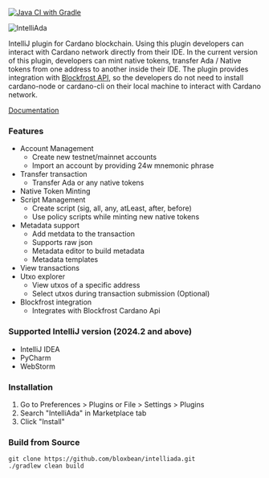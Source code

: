 [![Java CI with Gradle](https://github.com/bloxbean/intelliada/actions/workflows/gradle.yml/badge.svg)](https://github.com/bloxbean/intelliada/actions/workflows/gradle.yml)

![IntelliAda](https://user-images.githubusercontent.com/35016438/121795762-5d4c7180-cc46-11eb-8d67-412fda27bea4.png)

IntelliJ plugin for Cardano blockchain. Using this plugin developers can interact with Cardano network directly from
their IDE. In the current version of this plugin, developers can mint native tokens, transfer Ada / Native tokens from
one address to another inside their IDE. The plugin provides integration with [Blockfrost API](https://blockfrost.io),
so the developers do not need to install cardano-node or cardano-cli on their local machine to interact with Cardano
network.

[Documentation](https://intelliada.bloxbean.com/)

### Features

* Account Management
    * Create new testnet/mainnet accounts
    * Import an account by providing 24w mnemonic phrase
* Transfer transaction
    * Transfer Ada or any native tokens
* Native Token Minting
* Script Management
    * Create script \(sig, all, any, atLeast, after, before\)
    * Use policy scripts while minting new native tokens
* Metadata support
    * Add metdata to the transaction
    * Supports raw json
    * Metadata editor to build metadata
    * Metadata templates
* View transactions
* Utxo explorer
    * View utxos of a specific address
    * Select utxos during transaction submission \(Optional\)
* Blockfrost integration
    * Integrates with Blockfrost Cardano Api

### Supported IntelliJ version \(2024.2 and above\)

* IntelliJ IDEA
* PyCharm
* WebStorm

### **Installation**

1. Go to Preferences &gt; Plugins or File &gt; Settings &gt; Plugins
2. Search "IntelliAda" in Marketplace tab
3. Click "Install"

### Build from Source

```
git clone https://github.com/bloxbean/intelliada.git
./gradlew clean build
```
